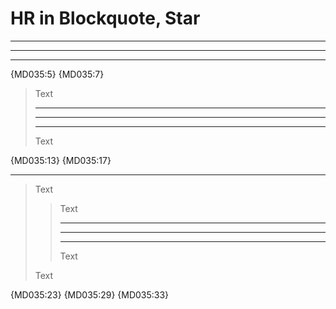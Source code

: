 # HR in Blockquote, Star

***

___

---

{MD035:5} {MD035:7}

> Text
>
> ---
>
> ***
>
> ___
>
> Text

{MD035:13} {MD035:17}

* * *

> Text
>
> > Text
> >
> > ---
> >
> > ***
> >
> > ___
> >
> > Text
>
> Text

{MD035:23} {MD035:29} {MD035:33}
